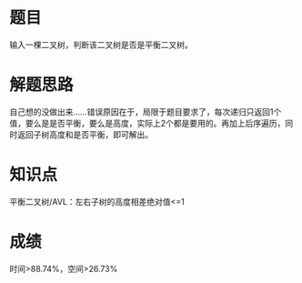 # 题目
输入一棵二叉树，判断该二叉树是否是平衡二叉树。
# 解题思路
自己想的没做出来……错误原因在于，局限于题目要求了，每次递归只返回1个值，要么是是否平衡，要么是高度，实际上2个都是要用的。再加上后序遍历，同时返回子树高度和是否平衡，即可解出。
# 知识点
平衡二叉树/AVL：左右子树的高度相差绝对值<=1
# 成绩
时间>88.74%，空间>26.73%